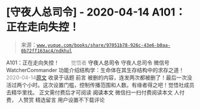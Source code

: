 # [守夜人总司令] - 2020-04-14 A101：正在走向失控！

> 来源：[`www.yuque.com/books/share/97051b78-926c-43e6-b0aa-0b72ff163ac4/ndkhul`](https://www.yuque.com/books/share/97051b78-926c-43e6-b0aa-0b72ff163ac4/ndkhul)

<ne-p id="520f42f3293818f927861ebbd5b15da4_p_0" data-lake-id="520f42f3293818f927861ebbd5b15da4_p_0"><ne-text id="u79e80e92" style="color: rgb(51, 51, 51);">A101：正在走向失控！</ne-text></ne-p> <ne-p id="a7d6ce5f75df05c5a176e97096d6d360" data-lake-id="a7d6ce5f75df05c5a176e97096d6d360"><ne-text id="u527eca20" ne-fontsize="12" style="color: rgb(255, 255, 255);">原创</ne-text><ne-text id="u5e16f48d" style="color: rgb(140, 140, 140);">觉悟者</ne-text> <ne-text id="u13405cee" ne-fontsize="14">守夜人总司令</ne-text></ne-p> <ne-p id="4f15cf02cfebaa240563355dae56d039" data-lake-id="4f15cf02cfebaa240563355dae56d039"><ne-text id="ua57f5f33" ne-fontsize="14" ne-bold="true" style="color: rgb(51, 51, 51);">守夜人总司令</ne-text></ne-p> <ne-p id="bb6ff8b28128c6717c15379cd39685e7" data-lake-id="bb6ff8b28128c6717c15379cd39685e7"><ne-text id="ude09a89d" ne-fontsize="14" style="color: rgb(51, 51, 51);">微信号</ne-text><ne-text id="u4d2559b2" ne-fontsize="14" style="color: rgb(51, 51, 51);">WatcherCommander</ne-text></ne-p> <ne-p id="b437ae49e670f754193bb0f1696e2ed5" data-lake-id="b437ae49e670f754193bb0f1696e2ed5"><ne-text id="ufdfd2967" ne-fontsize="14" style="color: rgb(51, 51, 51);">功能介绍</ne-text><ne-text id="u2916f8fd" ne-fontsize="14" style="color: rgb(51, 51, 51);">结构学：生命体在其生存结构中的求存之道！</ne-text></ne-p> <ne-p id="923b445fa0f2aab66c963f2688d9b2e1" data-lake-id="923b445fa0f2aab66c963f2688d9b2e1"><ne-text id="u168e2793" style="color: rgb(140, 140, 140);">2020-04-14</ne-text>[<ne-text id="u44a4f32d" ne-fontsize="14">原文</ne-text>](https://mp.weixin.qq.com/s?__biz=MzAxNDk1NjI2Mw==&mid=2247485118&idx=1&sn=f80e8cdc785582325fe732a34ada1752&chksm=9b8a2536acfdac20e341884248b172b0c0ca910540223ab60c7625fdc0de2a03975d780ea2ab&scene=27#wechat_redirect&cpage=240)</ne-p> <ne-p id="8c64cf0394574e563feb8e22f36a7549" data-lake-id="8c64cf0394574e563feb8e22f36a7549"><ne-text id="ufb34ee74" style="color: rgb(51, 51, 51);">收录于话题</ne-text></ne-p> <ne-p id="a7bda6a39f1b55934da194ee9c9f143c" data-lake-id="a7bda6a39f1b55934da194ee9c9f143c"><ne-text id="u0fc84464" style="color: rgb(51, 51, 51);">前言</ne-text></ne-p> <ne-p id="9211472ccd4baecd3c774546f3ec44c4" data-lake-id="9211472ccd4baecd3c774546f3ec44c4"><ne-text id="u79af9d9c" style="color: rgb(51, 51, 51);">被删的内容，连发两次都被删了！最后一次没活过两个小时。这次设置门槛，控制传播范围和人数。有缘者得之吧！觉悟社成员去精华里找。</ne-text></ne-p> <ne-p id="aa90ffb7327cfc8f7edff71fa498fea3" data-lake-id="aa90ffb7327cfc8f7edff71fa498fea3" ne-alignment="center"><ne-text id="u222136a8" style="color: rgb(51, 51, 51);">正文需付费后才可阅读</ne-text></ne-p> <ne-p id="2fbd1d80bd196722dca3d6390d8469b5" data-lake-id="2fbd1d80bd196722dca3d6390d8469b5" ne-alignment="center"><ne-text id="u21430a4d">阅读本文</ne-text></ne-p> <ne-p id="522643007407750c964e1c040756993a" data-lake-id="522643007407750c964e1c040756993a" ne-alignment="center"><ne-text id="u2e0f373d" style="color: rgb(51, 51, 51);">微信扫一扫付费阅读本文</ne-text></ne-p> <ne-p id="8e43c7f8bad682f0daaba82d9378496b" data-lake-id="8e43c7f8bad682f0daaba82d9378496b" ne-alignment="center"><ne-text id="udb73081e" style="color: rgb(51, 51, 51);">人付费</ne-text><ne-text id="u58184862" ne-fontsize="13" style="color: rgb(51, 51, 51);">， 人赞赏</ne-text></ne-p> <ne-h3 id="uyea1" data-lake-id="uyea1"><ne-heading-ext><ne-heading-anchor></ne-heading-anchor><ne-heading-fold></ne-heading-fold></ne-heading-ext><ne-heading-content><ne-text id="u12f33bdc" ne-fontsize="16" style="color: rgb(51, 51, 51);">精选留言</ne-text></ne-heading-content></ne-h3> <ne-p id="d1aa4e62a365ea29578b6734fa4e0246" data-lake-id="d1aa4e62a365ea29578b6734fa4e0246"><ne-text id="u4d041f38" style="color: rgb(51, 51, 51);">用户设置不下载评论</ne-text></ne-p>